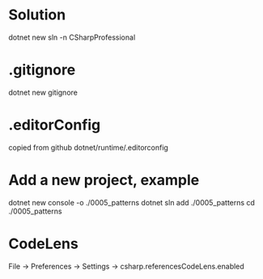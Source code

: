 # Solution
dotnet new sln -n CSharpProfessional

# .gitignore
dotnet new gitignore

# .editorConfig
copied from github dotnet/runtime/.editorconfig

# Add a new project, example
dotnet new console -o ./0005_patterns
dotnet sln add ./0005_patterns
cd ./0005_patterns

# CodeLens
File -> Preferences -> Settings -> csharp.referencesCodeLens.enabled